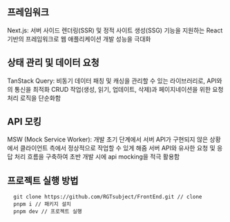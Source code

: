## 프레임워크
Next.js: 서버 사이드 렌더링(SSR) 및 정적 사이트 생성(SSG) 기능을 지원하는 React 기반의 프레임워크로 웹 애플리케이션 개발 성능을 극대화

## 상태 관리 및 데이터 요청
TanStack Query: 비동기 데이터 패칭 및 캐싱을 관리할 수 있는 라이브러리로, API와의 통신을 최적화
CRUD 작업(생성, 읽기, 업데이트, 삭제)과 페이지네이션을 위한 요청 처리 로직을 단순화함

## API 모킹
MSW (Mock Service Worker): 개발 초기 단계에서 서버 API가 구현되지 않은 상황에서 클라이언트 측에서 정상적으로 작업할 수 있게 해줌
서버 API와 유사한 요청 및 응답 처리 흐름을 구축하여 초반 개발 시에 api mocking을 적극 활용함

## 프로젝트 실행 방법
```
  git clone https://github.com/RGTsubject/FrontEnd.git // clone
  pnpm i // 패키지 설치
  pnpm dev // 프로젝트 실행
```
